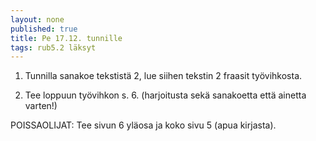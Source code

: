 ```yaml
---
layout: none
published: true
title: Pe 17.12. tunnille
tags: rub5.2 läksyt
---
```

1. Tunnilla sanakoe tekstistä 2, lue siihen tekstin 2 fraasit työvihkosta. 

2. Tee loppuun työvihkon s. 6. (harjoitusta sekä sanakoetta että ainetta varten!)

POISSAOLIJAT:
Tee sivun 6 yläosa ja koko sivu 5 (apua kirjasta).

